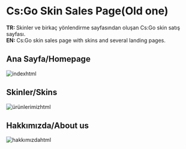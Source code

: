 # Cs:Go Skin Sales Page(Old one)
<b>TR: </b>Skinler ve birkaç yönlendirme sayfasından oluşan Cs:Go skin satış sayfası.<br>
<b>EN: </b>Cs:Go skin sales page with skins and several landing pages.<br>

## Ana Sayfa/Homepage
![indexhtml](https://user-images.githubusercontent.com/109991448/200276400-30a0f69b-58df-47fd-a6e3-8c73ca0d8ff5.jpg)

## Skinler/Skins
![ürünlerimizhtml](https://user-images.githubusercontent.com/109991448/200276478-0f4734fd-791b-40d6-aa44-afbc32b2e71c.jpg)

## Hakkımızda/About us
![hakkımızdahtml](https://user-images.githubusercontent.com/109991448/200276541-736b8793-5962-475e-9440-5d6e111ddca8.jpg)

